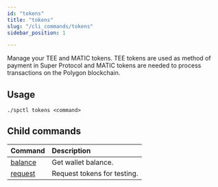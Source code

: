 ```yaml
---
id: "tokens"
title: "tokens"
slug: "/cli_commands/tokens"
sidebar_position: 1

---
```


Manage your TEE and MATIC tokens. TEE tokens are used as method of payment in Super Protocol and MATIC tokens are needed to process transactions on the Polygon blockchain.

## Usage

```
./spctl tokens <command>
```

## Child commands

| **Command**                                        | **Description** |
|:---------------------------------------------------|:----------------|
| [balance](/developers/cli_commands/tokens/balance) | Get wallet balance.  |
| [request](/developers/cli_commands/tokens/request) | Request tokens for testing. |
